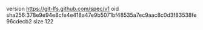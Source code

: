 version https://git-lfs.github.com/spec/v1
oid sha256:378e9e94e8cfe4e418a47e9b5071bf48535a7ec9aac8c0d3f83538fe96cdecb2
size 122
